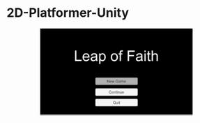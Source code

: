 # 2D-Platformer-Unity
<p align="center">
  <img src="Pictures for Github/MainMenu.JPG" width="350"/>
</p>
